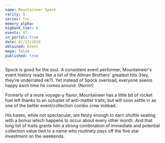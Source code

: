 ```yaml
---
name: Mountaineer Spock
rarity: 5
series: tos
memory_alpha:
bigbook_tier: 6
events: 47
in_portal: true
date: 07/12/2018
obtained: Event
mega: false
published: true
---
```


Spock is good for the soul. A consistent event performer, Mountaineer's event history reads like a list of the Allman Brothers' greatest hits (Hey, they're underrated ok?). Yet instead of Spock overload, everyone seems happy each time he comes around. (Norm!)

Formerly of a more voyage-y flavor, Mountaineer has a little bit of rocket fuel left thanks to an octuplet of anti-matter traits, but will soon settle in as one of the better event/collection combo crew instead.

His bases, while not spectacular, are feisty enough to earn shuttle seating with a bonus which happens to occur about every other month. And that long list of traits grants him a strong combination of immediate and potential collection value tied to a name who routinely pays off the five star investment on the weekends.
